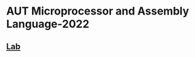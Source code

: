 # AUT Microprocessor and Assembly Language-2022
## [Lab](https://github.com/arminjalali/microprocessor-2022/tree/main/Lab)
